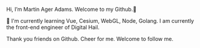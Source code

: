 Hi, I’m Martin Ager Adams. Welcome to my Github.👋

🌱 I'm currently learning Vue, Cesium, WebGL, Node, Golang. I am currently the front-end engineer of Digital Hail.

Thank you friends on Github. Cheer for me. Welcome to follow me. 
